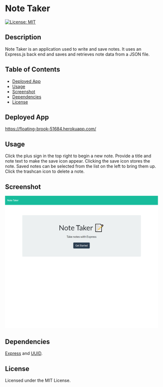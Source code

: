 # Note Taker

[![License: MIT](https://img.shields.io/badge/License-MIT-yellow.svg)](https://opensource.org/licenses/MIT)

## Description
Note Taker is an application used to write and save notes. It uses an Express.js back end and saves and retrieves note data from a JSON file.

## Table of Contents
* [Deployed App](#installation)
* [Usage](#usage)
* [Screenshot](#screenshot)
* [Dependencies](#dependencies)
* [License](#license)

## Deployed App
https://floating-brook-51684.herokuapp.com/

## Usage
Click the plus sign in the top right to begin a new note. Provide a title and note text to make the save icon appear. Clicking the save icon stores the note. Saved notes can be selected from the list on the left to bring them up. Click the trashcan icon to delete a note.

## Screenshot
![screenshot](https://github.com/jcmoser5/mosernotetakerchallenge/blob/main/public/assets/floating-brook-51684.herokuapp.com_.png)

## Dependencies
[Express](https://www.npmjs.com/package/express) and [UUID](https://www.npmjs.com/package/uuid).

## License
Licensed under the MIT License.